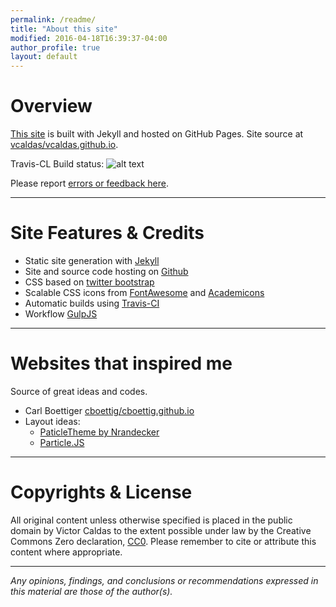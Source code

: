 ```yaml
---
permalink: /readme/
title: "About this site"
modified: 2016-04-18T16:39:37-04:00
author_profile: true
layout: default
---
```


Overview
========


[This site](http://victorcaldas.com) is built with Jekyll and hosted on GitHub Pages. Site source at
[vcaldas/vcaldas.github.io](http://github.com/vcaldas/vcaldas.github.io).

Travis-CL Build status: ![alt text](https://travis-ci.org/vcaldas/vcaldas.github.io.svg?branch=master)

Please report [errors or feedback here](https://github.com/vcaldas/vcaldas.github.io/issues).

-----------------------------------------------------------------------------------------------------------


Site Features & Credits
=======================

* Static site generation with [Jekyll](https://github.com/jekyll/jekyll)
* Site and source code hosting on [Github](https://github.com/)
* CSS based on [twitter bootstrap](http://getbootstrap.com)
* Scalable CSS icons from [FontAwesome](http://fortawesome.github.com/Font-Awesome) and [Academicons](https://github.com/jpswalsh/academicons)
* Automatic builds using [Travis-CI](https://travis-ci.org)
* Workflow [GulpJS](http://gulpjs.com/)



-----------------------------------------------------------------------------------------------------------


Websites that inspired me
=======================
Source of great ideas and codes.

* Carl Boettiger [cboettig/cboettig.github.io](http://github.com/cboettig/cboettig.github.io)
* Layout ideas:
  - [PaticleTheme by Nrandecker](https://github.com/nrandecker/particle)
  - [Particle.JS](https://github.com/VincentGarreau/particles.js/)



-----------------------------------------------------------------------------------------------------------

Copyrights & License
====================

All original content unless otherwise specified is placed
in the public domain by Victor Caldas to the extent
possible under law by the Creative Commons Zero declaration,
[CC0](http://creativecommons.org/publicdomain/zero/1.0/).  Please remember
to cite or attribute this content where appropriate.

---------------------------------------------------------------------------------------------------------------

*Any opinions, findings, and conclusions or recommendations expressed
in this material are those of the author(s).*
